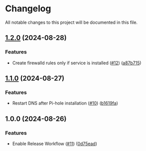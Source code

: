 # Changelog

All notable changes to this project will be documented in this file.

## [1.2.0](https://github.com/danylomikula/ansible-pihole-cluster/compare/v1.1.0...v1.2.0) (2024-08-28)

### Features

* Create firewalld rules only if service is installed ([#12](https://github.com/danylomikula/ansible-pihole-cluster/issues/12)) ([a87b715](https://github.com/danylomikula/ansible-pihole-cluster/commit/a87b715ff5f2aaa71e79ebb2752928518773936f))

## [1.1.0](https://github.com/danylomikula/ansible-pihole-cluster/compare/v1.0.0...v1.1.0) (2024-08-27)

### Features

* Restart DNS after Pi-hole installation ([#10](https://github.com/danylomikula/ansible-pihole-cluster/issues/10)) ([b1619fa](https://github.com/danylomikula/ansible-pihole-cluster/commit/b1619faebd16250b83816b858b51dadddcefff6d))

## 1.0.0 (2024-08-26)

### Features

* Enable Release Workflow ([#11](https://github.com/danylomikula/ansible-pihole-cluster/issues/11)) ([0d75ead](https://github.com/danylomikula/ansible-pihole-cluster/commit/0d75eadecc4900f26a29fe3f17e9d6026fc30509))
